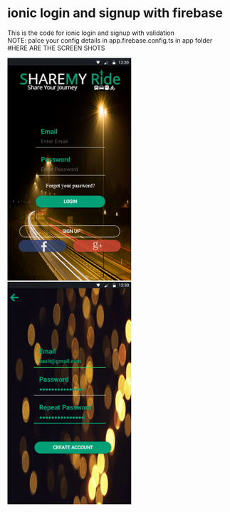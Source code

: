 <h1> ionic login and signup with firebase  </h1>
This is the code for ionic login and signup with validation<br>
NOTE: palce your config details in app.firebase.config.ts in app folder<br>
#HERE ARE THE SCREEN SHOTS
<p align="left">
<img  src="src/assets/imgs/login.png" height="500"/>
<img  src="src/assets/imgs/signup.png" height="500">
<p>

